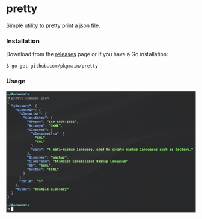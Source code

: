 # pretty
Simple utility to pretty print a json file.

### Installation
Download from the [releases](https://github.com/pkgmain/pretty/releases) page or if you have a Go installation:

```$bash
$ go get github.com/pkgmain/pretty
```

### Usage
![Usage](https://raw.githubusercontent.com/pkgmain/pretty/master/usage.png)